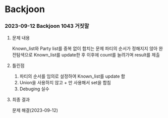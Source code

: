 # Backjoon
### 2023-09-12 Backjoon 1043 거짓말
1. 문제 내용

	Known_list와 Party list를 중복 없이 합치는 문제
	파티의 순서가 정해지지 않아 완전탐색으로 Known_list를 update한 후
	이후에 count를 늘려가며 result를 제출

2. 틀린점

	1. 파티의 순서를 임의로 설정하여 Known_list를 update 함
	2. Union을 사용하지 않고 + 만 사용해서 set을 합침
	3. Debuging 실수

3. 최종 결과

	문제 해결(2023-09-12)
